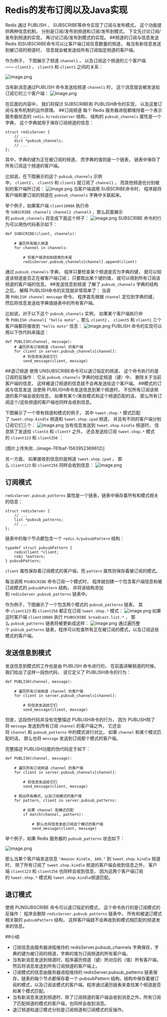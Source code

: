 # Redis的发布订阅以及Java实现
Redis 通过 PUBLISH 、 SUBSCRIBE等命令实现了订阅与发布模式， 这个功能提供两种信息机制， 分别是订阅/发布到频道和订阅/发布到模式， 下文先讨论订阅/发布到频道的实现， 再讨论订阅/发布到模式的实现。
##频道的订阅与信息发送
Redis 的SUBSCRIBE命令可以让客户端订阅任意数量的频道， 每当有新信息发送到被订阅的频道时， 信息就会被发送给所有订阅指定频道的客户端。

作为例子， 下图展示了频道 `channel1` ， 以及订阅这个频道的三个客户端 —— `client2` 、 `client5` 和 `client1` 之间的关系：

![image.png](https://upload-images.jianshu.io/upload_images/3145530-fe717929bcef5b02.png?imageMogr2/auto-orient/strip%7CimageView2/2/w/1240)

当有新消息通过PUBLISH 命令发送给频道 `channel1` 时， 这个消息就会被发送给订阅它的三个客户端：
![image.png](https://upload-images.jianshu.io/upload_images/3145530-abc0ce8d16661cfe.png?imageMogr2/auto-orient/strip%7CimageView2/2/w/1240)


在后面的内容中， 我们将探讨 SUBSCRIBE和 PUBLISH命令的实现， 以及这套订阅与发布机制的运作原理。
##订阅频道
每个 Redis 服务器进程都维持着一个表示服务器状态的 `redis.h/redisServer` 结构， 结构的 `pubsub_channels` 属性是一个字典， 这个字典就用于保存订阅频道的信息：
```
struct redisServer {
    // ...
    dict *pubsub_channels;
    // ...
};
```

其中，字典的键为正在被订阅的频道， 而字典的值则是一个链表， 链表中保存了所有订阅这个频道的客户端。

比如说，在下图展示的这个 `pubsub_channels` 示例中， `client2` 、 `client5` 和 `client1` 就订阅了 `channel1` ， 而其他频道也分别被别的客户端所订阅：
![image.png](https://upload-images.jianshu.io/upload_images/3145530-d229fde731654c14.png?imageMogr2/auto-orient/strip%7CimageView2/2/w/1240)
当客户端调用 SUBSCRIBE命令时， 程序就将客户端和要订阅的频道在 `pubsub_channels` 字典中关联起来。

举个例子，如果客户端 `client10086` 执行命令 `SUBSCRIBE channel1 channel2 channel3` ，那么前面展示的 `pubsub_channels` 将变成下面这个样子：
![image.png](https://upload-images.jianshu.io/upload_images/3145530-14a7acd4f7dd10e2.png?imageMogr2/auto-orient/strip%7CimageView2/2/w/1240)
SUBSCRIBE 命令的行为可以用伪代码表示如下：
```
def SUBSCRIBE(client, channels):

    # 遍历所有输入频道
    for channel in channels:

        # 将客户端添加到链表的末尾
        redisServer.pubsub_channels[channel].append(client)
```

通过 `pubsub_channels` 字典， 程序只要检查某个频道是否为字典的键， 就可以知道该频道是否正在被客户端订阅； 只要取出某个键的值， 就可以得到所有订阅该频道的客户端的信息。
##发送信息到频道
了解了 `pubsub_channels` 字典的结构之后， 解释 PUBLISH命令的实现就非常简单了： 当调用 `PUBLISH channel message` 命令， 程序首先根据 `channel` 定位到字典的键， 然后将信息发送给字典值链表中的所有客户端。

比如说，对于以下这个 `pubsub_channels` 实例， 如果某个客户端执行命令 `PUBLISH channel1 "hello moto"` ，那么 `client2` 、 `client5` 和 `client1` 三个客户端都将接收到 `"hello moto"` 信息：
![image.png](https://upload-images.jianshu.io/upload_images/3145530-2045eccf3c72b513.png?imageMogr2/auto-orient/strip%7CimageView2/2/w/1240)
PUBLISH 命令的实现可以用以下伪代码来描述：

```
def PUBLISH(channel, message):
    # 遍历所有订阅频道 channel 的客户端
    for client in server.pubsub_channels[channel]:
        # 将信息发送给它们
        send_message(client, message)
```
##退订频道
使用 UNSUBSCRIBE命令可以退订指定的频道， 这个命令执行的是订阅的反操作： 它从 `pubsub_channels` 字典的给定频道（键）中， 删除关于当前客户端的信息， 这样被退订频道的信息就不会再发送给这个客户端。
##模式的订阅与信息发送
当使用 PUBLISH命令发送信息到某个频道时， 不仅所有订阅该频道的客户端会收到信息， 如果有某个/某些模式和这个频道匹配的话， 那么所有订阅这个/这些频道的客户端也同样会收到信息。

下图展示了一个带有频道和模式的例子， 其中 `tweet.shop.*` 模式匹配了 `tweet.shop.kindle` 频道和 `tweet.shop.ipad` 频道， 并且有不同的客户端分别订阅它们三个：
![image.png](https://upload-images.jianshu.io/upload_images/3145530-6f65fdd36ed77541.png?imageMogr2/auto-orient/strip%7CimageView2/2/w/1240)
当有信息发送到 `tweet.shop.kindle` 频道时， 信息除了发送给 `clientX` 和 `clientY` 之外， 还会发送给订阅 `tweet.shop.*` 模式的 `client123` 和 `client256` ：

[图片上传失败...(image-761baf-1563952369612)]

另一方面， 如果接收到信息的是频道 `tweet.shop.ipad` ， 那么 `client123` 和 `client256` 同样会收到信息：
![image.png](https://upload-images.jianshu.io/upload_images/3145530-cc8510d524c381a5.png?imageMogr2/auto-orient/strip%7CimageView2/2/w/1240)
## 订阅模式

`redisServer.pubsub_patterns` 属性是一个链表，链表中保存着所有和模式相关的信息：

```
struct redisServer {
    // ...
    list *pubsub_patterns;
    // ...
};
```
链表中的每个节点都包含一个 `redis.h/pubsubPattern` 结构：
```
typedef struct pubsubPattern {
    redisClient *client;
    robj *pattern;
} pubsubPattern;
```
`client` 属性保存着订阅模式的客户端，而 `pattern` 属性则保存着被订阅的模式。

每当调用 `PSUBSCRIBE` 命令订阅一个模式时， 程序就创建一个包含客户端信息和被订阅模式的 `pubsubPattern` 结构， 并将该结构添加到 `redisServer.pubsub_patterns` 链表中。

作为例子，下图展示了一个包含两个模式的 `pubsub_patterns` 链表， 其中 `client123` 和 `client256` 都正在订阅 `tweet.shop.*` 模式：
![image.png](https://upload-images.jianshu.io/upload_images/3145530-aa4b9eb3e2ca3b46.png?imageMogr2/auto-orient/strip%7CimageView2/2/w/1240)
如果这时客户端 `client10086` 执行 `PSUBSCRIBE broadcast.list.*` ， 那么 `pubsub_patterns` 链表将被更新成这样：
![image.png](https://upload-images.jianshu.io/upload_images/3145530-cca6f7c1629484b7.png?imageMogr2/auto-orient/strip%7CimageView2/2/w/1240)
通过遍历整个 `pubsub_patterns` 链表，程序可以检查所有正在被订阅的模式，以及订阅这些模式的客户端。

## 发送信息到模式
发送信息到模式的工作也是由 PUBLISH 命令进行的， 在前面讲解频道的时候， 我们给出了这样一段伪代码， 说它定义了 PUBLISH命令的行为：
```
def PUBLISH(channel, message):

    # 遍历所有订阅频道 channel 的客户端
    for client in server.pubsub_channels[channel]:

        # 将信息发送给它们
        send_message(client, message)
```
但是，这段伪代码并没有完整描述 PUBLISH命令的行为， 因为 PUBLISH除了将 `message` 发送到所有订阅 `channel` 的客户端之外， 它还会将 `channel` 和 `pubsub_patterns` 中的模式进行对比， 如果 `channel` 和某个模式匹配的话， 那么也将 `message` 发送到订阅那个模式的客户端。

完整描述 PUBLISH功能的伪代码定于如下：
```
def PUBLISH(channel, message):

    # 遍历所有订阅频道 channel 的客户端
    for client in server.pubsub_channels[channel]:

        # 将信息发送给它们
        send_message(client, message)

    # 取出所有模式，以及订阅模式的客户端
    for pattern, client in server.pubsub_patterns:

        # 如果 channel 和模式匹配
        if match(channel, pattern):

            # 那么也将信息发给订阅这个模式的客户端
            send_message(client, message)
```
举个例子，如果 Redis 服务器的 `pubsub_patterns` 状态如下：

![image.png](https://upload-images.jianshu.io/upload_images/3145530-6550e111062f98fb.png?imageMogr2/auto-orient/strip%7CimageView2/2/w/1240)

那么当某个客户端发送信息 `"Amazon Kindle, $69."` 到 `tweet.shop.kindle` 频道时， 除了所有订阅了 `tweet.shop.kindle` 频道的客户端会收到信息之外， 客户端 `client123` 和 `client256` 也同样会收到信息， 因为这两个客户端订阅的 `tweet.shop.*` 模式和 `tweet.shop.kindle`频道匹配。

## 退订模式

使用 PUNSUBSCRIBE 命令可以退订指定的模式， 这个命令执行的是订阅模式的反操作： 程序会删除 `redisServer.pubsub_patterns` 链表中， 所有和被退订模式相关联的 `pubsubPattern` 结构， 这样客户端就不会再收到和模式相匹配的频道发来的信息。

##小结
- 订阅信息由服务器进程维持的 redisServer.pubsub_channels 字典保存，字典的键为被订阅的频道，字典的值为订阅频道的所有客户端。
- 当有新消息发送到频道时，程序遍历频道（键）所对应的（值）所有客户端，然后将消息发送到所有订阅频道的客户端上。
- 订阅模式的信息由服务器进程维持的 redisServer.pubsub_patterns 链表保存，链表的每个节点都保存着一个 pubsubPattern 结构，结构中保存着被订阅的模式，以及订阅该模式的客户端。程序通过遍历链表来查找某个频道是否和某个模式匹配。
- 当有新消息发送到频道时，除了订阅频道的客户端会收到消息之外，所有订阅了匹配频道的模式的客户端，也同样会收到消息。
- 退订频道和退订模式分别是订阅频道和订阅模式的反操作。
